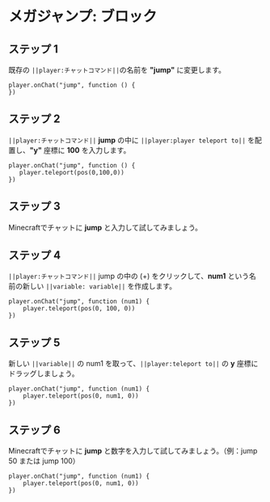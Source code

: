 # メガジャンプ: ブロック

## ステップ 1
既存の ``||player:チャットコマンド||``の名前を **"jump"** に変更します。

```blocks
player.onChat("jump", function () { 
}) 
```

## ステップ 2

``||player:チャットコマンド||`` **jump** の中に ``||player:player teleport to||`` を配置し、**"y"** 座標に **100** を入力します。

```blocks
player.onChat("jump", function () { 
   player.teleport(pos(0,100,0))  
}) 
```

## ステップ 3

Minecraftでチャットに **jump** と入力して試してみましょう。


## ステップ 4

``||player:チャットコマンド||`` jump の中の (+) をクリックして、**num1** という名前の新しい ``||variable: variable||`` を作成します。

```blocks
player.onChat("jump", function (num1) {
    player.teleport(pos(0, 100, 0))
})
```

## ステップ 5

新しい ``||variable||`` の num1 を取って、``||player:teleport to||`` の **y** 座標にドラッグしましょう。

```blocks
player.onChat("jump", function (num1) {
    player.teleport(pos(0, num1, 0))
})
```

## ステップ 6

Minecraftでチャットに **jump** と数字を入力して試してみましょう。（例：jump 50 または jump 100）

```blocks
player.onChat("jump", function (num1) {
    player.teleport(pos(0, num1, 0))
})
```
